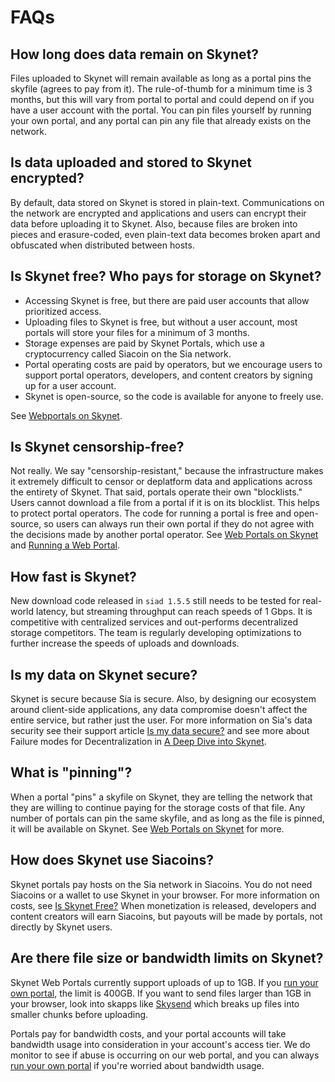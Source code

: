 # FAQs

## How long does data remain on Skynet?

Files uploaded to Skynet will remain available as long as a portal pins the skyfile \(agrees to pay from it\). The rule-of-thumb for a minimum time is 3 months, but this will vary from portal to portal and could depend on if you have a user account with the portal. You can pin files yourself by running your own portal, and any portal can pin any file that already exists on the network.

## Is data uploaded and stored to Skynet encrypted?

By default, data stored on Skynet is stored in plain-text. Communications on the network are encrypted and applications and users can encrypt their data before uploading it to Skynet. Also, because files are broken into pieces and erasure-coded, even plain-text data becomes broken apart and obfuscated when distributed between hosts.

## Is Skynet free? Who pays for storage on Skynet?

* Accessing Skynet is free, but there are paid user accounts that allow prioritized access.
* Uploading files to Skynet is free, but without a user account, most portals will store your files for a minimum of 3 months.
* Storage expenses are paid by Skynet Portals, which use a cryptocurrency called Siacoin on the Sia network.
* Portal operating costs are paid by operators, but we encourage users to support portal operators, developers, and content creators by signing up for a user account.
* Skynet is open-source, so the code is available for anyone to freely use.

See [Webportals on Skynet](../web-portals-on-skynet.md#portal-operating-costs).

## Is Skynet censorship-free?

Not really. We say "censorship-resistant," because the infrastructure makes it extremely difficult to censor or deplatform data and applications across the entirety of Skynet. That said, portals operate their own "blocklists." Users cannot download a file from a portal if it is on its blocklist. This helps to protect portal operators. The code for running a portal is free and open-source, so users can always run their own portal if they do not agree with the decisions made by another portal operator. See [Web Portals on Skynet](../web-portals-on-skynet.md#blocklists) and [Running a Web Portal](../the-technology/running-a-web-portal.md).

## How fast is Skynet?

New download code released in `siad 1.5.5` still needs to be tested for real-world latency, but streaming throughput can reach speeds of 1 Gbps. It is competitive with centralized services and out-performs decentralized storage competitors. The team is regularly developing optimizations to further increase the speeds of uploads and downloads.

## Is my data on Skynet secure?

Skynet is secure because Sia is secure. Also, by designing our ecosystem around client-side applications, any data compromise doesn't affect the entire service, but rather just the user. For more information on Sia's data security see their support article [Is my data secure?](https://support.sia.tech/renting/is-my-data-secure) and see more about Failure modes for Decentralization in [A Deep Dive into Skynet](../the-technology/a-deep-dive-into-skynet.md#29e3).

## What is "pinning"?

When a portal "pins" a skyfile on Skynet, they are telling the network that they are willing to continue paying for the storage costs of that file. Any number of portals can pin the same skyfile, and as long as the file is pinned, it will be available on Skynet. See [Web Portals on Skynet](../web-portals-on-skynet.md#file-pinning) for more.

## How does Skynet use Siacoins?

Skynet portals pay hosts on the Sia network in Siacoins. You do not need Siacoins or a wallet to use Skynet in your browser. For more information on costs, see [Is Skynet Free?](faqs.md#is-skynet-free-who-pays-for-storage-on-skynet) When monetization is released, developers and content creators will earn Siacoins, but payouts will be made by portals, not directly by Skynet users. 

## Are there file size or bandwidth limits on Skynet?

Skynet Web Portals currently support uploads of up to 1GB. If you [run your own portal](skynet-portals/using-a-sia-node-as-a-portal.md), the limit is 400GB. If you want to send files larger than 1GB in your browser, look into skapps like [Skysend](https://skysend.hns.siasky.net/) which breaks up files into smaller chunks before uploading.

Portals pay for bandwidth costs, and your portal accounts will take bandwidth usage into consideration in your account's access tier. We do monitor to see if abuse is occurring on our web portal, and you can always [run your own portal](skynet-portals/using-a-sia-node-as-a-portal.md) if you're worried about bandwidth usage.

